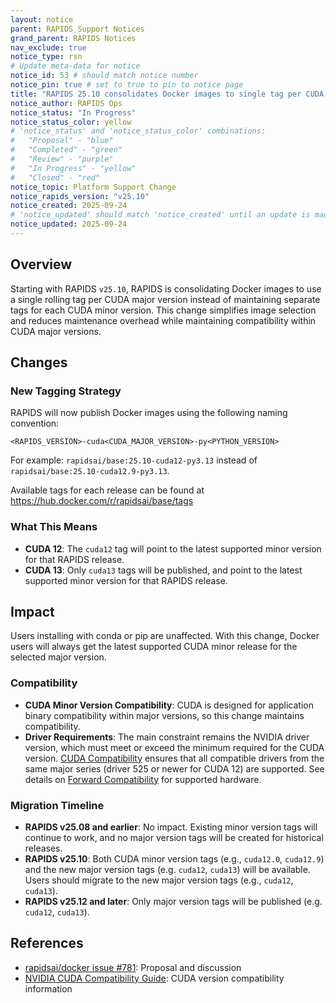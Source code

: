 ```yaml
---
layout: notice
parent: RAPIDS Support Notices
grand_parent: RAPIDS Notices
nav_exclude: true
notice_type: rsn
# Update meta-data for notice
notice_id: 53 # should match notice number
notice_pin: true # set to true to pin to notice page
title: "RAPIDS 25.10 consolidates Docker images to single tag per CUDA major version"
notice_author: RAPIDS Ops
notice_status: "In Progress"
notice_status_color: yellow
# 'notice_status' and 'notice_status_color' combinations:
#   "Proposal" - "blue"
#   "Completed" - "green"
#   "Review" - "purple"
#   "In Progress" - "yellow"
#   "Closed" - "red"
notice_topic: Platform Support Change
notice_rapids_version: "v25.10"
notice_created: 2025-09-24
# 'notice_updated' should match 'notice_created' until an update is made
notice_updated: 2025-09-24
---
```


## Overview

Starting with RAPIDS `v25.10`, RAPIDS is consolidating Docker images to use a single rolling tag per CUDA major version instead of maintaining separate tags for each CUDA minor version. This change simplifies image selection and reduces maintenance overhead while maintaining compatibility within CUDA major versions.

## Changes

### New Tagging Strategy

RAPIDS will now publish Docker images using the following naming convention:

```
<RAPIDS_VERSION>-cuda<CUDA_MAJOR_VERSION>-py<PYTHON_VERSION>
```

For example: `rapidsai/base:25.10-cuda12-py3.13` instead of `rapidsai/base:25.10-cuda12.9-py3.13`.

Available tags for each release can be found at https://hub.docker.com/r/rapidsai/base/tags

### What This Means

- **CUDA 12**: The `cuda12` tag will point to the latest supported minor version for that RAPIDS release.
- **CUDA 13**: Only `cuda13` tags will be published, and point to the latest supported minor version for that RAPIDS release.

## Impact

Users installing with conda or pip are unaffected.
With this change, Docker users will always get the latest supported CUDA minor release for the selected major version.

### Compatibility

- **CUDA Minor Version Compatibility**: CUDA is designed for application binary compatibility within major versions, so this change maintains compatibility.
- **Driver Requirements**: The main constraint remains the NVIDIA driver version, which must meet or exceed the minimum required for the CUDA version. [CUDA Compatibility](https://docs.nvidia.com/deploy/cuda-compatibility/) ensures that all compatible drivers from the same major series (driver 525 or newer for CUDA 12) are supported. See details on [Forward Compatibility](https://docs.nvidia.com/deploy/cuda-compatibility/forward-compatibility.html) for supported hardware.

### Migration Timeline

- **RAPIDS v25.08 and earlier**: No impact. Existing minor version tags will continue to work, and no major version tags will be created for historical releases.
- **RAPIDS v25.10**: Both CUDA minor version tags (e.g., `cuda12.0`, `cuda12.9`) and the new major version tags (e.g. `cuda12`, `cuda13`) will be available. Users should migrate to the new major version tags (e.g., `cuda12`, `cuda13`).
- **RAPIDS v25.12 and later**: Only major version tags will be published (e.g. `cuda12`, `cuda13`).

## References

- [rapidsai/docker issue #781](https://github.com/rapidsai/docker/issues/781): Proposal and discussion
- [NVIDIA CUDA Compatibility Guide](https://docs.nvidia.com/deploy/cuda-compatibility/): CUDA version compatibility information

